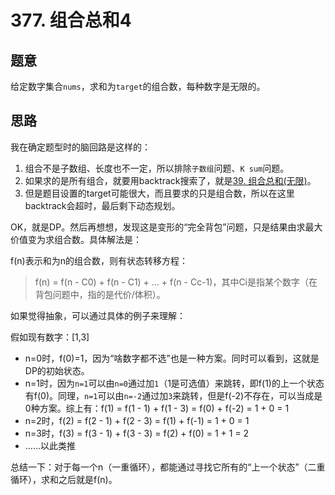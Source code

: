 # 377. 组合总和4

## 题意

给定数字集合`nums`，求和为`target`的组合数，每种数字是无限的。

## 思路

我在确定题型时的脑回路是这样的：

1. 组合不是子数组、长度也不一定，所以排除`子数组`问题、`K sum`问题。
1. 如果求的是所有组合，就要用backtrack搜索了，就是[39. 组合总和(无限)](https://leetcode-cn.com/problems/combination-sum/)。
1. 但是题目设置的target可能很大，而且要求的只是组合数，所以在这里backtrack会超时，最后剩下动态规划。

OK，就是DP。然后再想想，发现这是变形的“完全背包”问题，只是结果由求最大价值变为求组合数。具体解法是：

f(n)表示和为n的组合数，则有状态转移方程：

> f(n) = f(n - C0) + f(n - C1) + ... + f(n - Cc-1)，其中Ci是指某个数字（在背包问题中，指的是代价/体积）。

如果觉得抽象，可以通过具体的例子来理解：

假如现有数字：[1,3]

- n=0时，f(0)=1，因为“啥数字都不选”也是一种方案。同时可以看到，这就是DP的初始状态。
- n=1时，因为`n=1`可以由`n=0`通过加`1`（1是可选值）来跳转，即f(1)的上一个状态有f(0)。同理，`n=1`可以由`n=-2`通过加`3`来跳转，但是f(-2)不存在，可以当成是0种方案。综上有：f(1) = f(1 - 1) + f(1 - 3) = f(0) + f(-2) = 1 + 0 = 1
- n=2时，f(2) = f(2 - 1) + f(2 - 3) = f(1) + f(-1) = 1 + 0 = 1
- n=3时，f(3) = f(3 - 1) + f(3 - 3) = f(2) + f(0) = 1 + 1 = 2
- ……以此类推

总结一下：对于每一个n（一重循环），都能通过寻找它所有的“上一个状态”（二重循环），求和之后就是f(n)。
